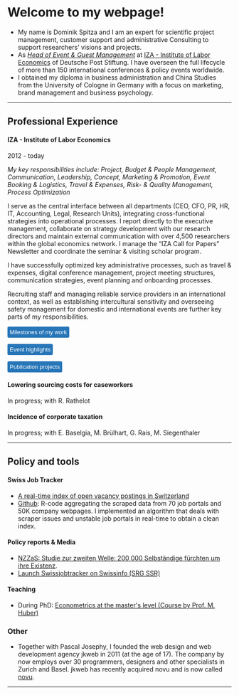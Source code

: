 # Welcome to my webpage!

- My name is Dominik Spitza and I am an expert for scientific project management, customer support and administrative Consulting to support researchers’ visions and projects.
- As *[Head of Event & Guest Management](https://www.iza.org/person/8053/dominik-spitza)* at [IZA - Institute of Labor Economics](https://www.iza.org/) of Deutsche Post Stiftung. I have overseen the full lifecycle of more than 150 international conferences & policy events worldwide. 
- I obtained my diploma in business administration and China Studies from the University of Cologne in Germany with a focus on marketing, brand management and business psychology.

***

## Professional Experience 


####  IZA - Institute of Labor Economics
2012 - today

*My key responsibilities include: Project, Budget & People Management, Communication, Leadership, Concept, Marketing & Promotion, Event Booking & Logistics, Travel & Expenses, Risk- & Quality Management, Process Optimization*

I serve as the central interface between all departments (CEO, CFO, PR, HR, IT, Accounting, Legal, Research Units), integrating cross-functional strategies into operational processes. I report directly to the executive management, collaborate on strategy development with our research directors and maintain external communication with over 4,500 researchers within the global economics network. I manage the “IZA Call for Papers” Newsletter and coordinate the seminar & visiting scholar program.

I have successfully optimized key administrative processes, such as travel & expenses, digital conference management, project meeting structures, communication strategies, event planning and onboarding processes.

Recruiting staff and managing reliable service providers in an international context, as well as establishing intercultural sensitivity and overseeing safety management for domestic and international events are further key parts of my responsibilities.

<button class="show-button" onclick="toggleAbstract('abstract_click_search_scopes')">Milestones of my work</button>
<div id="abstract_click_search_scopes" class="abstract">
<ul><li>2023: I have spearheaded the conceptualization, development and implementation of a web-based guest management system as part of the "digitalization of recurring processes".</li>
<li>2022: I held the overall project management role for a change management process, redesigning over 800 event landing pages, enhancing external communication, user experience and design consistency. </li>
<li>2021: My team was responsible for nationwide communication with 150 federal employment agencies as part of a research project commissioned by the Federal Ministry (BMAS).</li>
<li>2020: My team introduced online and hybrid events in record time, using state-of-the-art technology.</li></ul>
</div>

<button class="show-button" onclick="toggleAbstract('abstract_click_monopsony')">Event highlights</button>
<div id="abstract_click_monopsony" class="abstract">
<ul><li>World Bank and UK Aid (DFID/FCDO) Development Conferences | in Bonn, Lima, New Delhi, W. DC, Addis Ababa, Lusaka, Dhaka, Nairobi, London</li> 
<li>24th EALE Conference 2012 | WCCB (former House of Representatives, Bonn)</li> 
<li>AEA ASSA Meetings | in Boston, San Diego, Philadelphia</li> 
<li>Topic Workshops | Environment, Climate, Education, Migration, Gender, Data</li> 
<li>Policy Workshops | OECD, European Commission, BMAS & BMFSFJ</li> 
<li>IZA Summer Schools | Berlin, Bonn, am Ammersee </li> 
<li>Tower Talks at Deutsche Post | with Friedrich Merz, Anke Hassel, Wolfgang Clement, Angela Titzrath, Aiman Mazyek, Reiner Hoffmann, Annegret Schnell</li></ul>
</div>

<button class="show-button" onclick="toggleAbstract('abstract_click_occ_mob')">Publication projects</button>
<div id="abstract_click_occ_mob" class="abstract">
BMAS Forschungsreports 2021-2024 (German)
<ul>BMAS Forschungsreports 2021-2024 (German)
<li>[Begleitevaluation der arbeitsmarktpolitischen Integrationsmaßnahmen für Geflüchtete](https://www.bmas.de/DE/Service/Publikationen/Forschungsberichte/fb-587-arbeitsmarktpolitische-integrationsma%C3%9Fnahmen-gefluechtete.html)</li>
<li>[Arbeitssituation und Belastungsempfinden im Kontext der Corona-Pandemie](https://www.bmas.de/DE/Service/Publikationen/Forschungsberichte/fb-570-6-arbeitssituation-belastungsempfinden-corona-pandemie-juni-2021.html?cms_documentType_=pbbook&cms_showNoDocType=true&cms_templateQueryString=arbeitssituation-belastungsempfinden-corona-pandemie.html)</li>
<li>[Evaluation der berufsbezogenen Deutschsprachförderung](https://www.bmas.de/DE/Service/Publikationen/Forschungsberichte/fb-635-evaluation-berufsbezogene-deutschsprachfoerderung-45a-aufenthg.html)</li>
</ul>
</div>


#### Lowering sourcing costs for caseworkers
In progress; with R. Rathelot

#### Incidence of corporate taxation 
In progress; with E. Baselgia, M. Brülhart, G. Rais, M. Siegenthaler


***

## Policy and tools

#### Swiss Job Tracker

- [A real-time index of open vacancy postings in Switzerland](http://swissjobtracker.ch/)
- [Github](https://github.com/swissjobtracker/chjobtracker): R-code aggregating the scraped data from 70 job portals and 50K company webpages. I implemented an algorithm that deals with scraper issues and unstable job portals in real-time to obtain a clean index.

#### Policy reports & Media

- [NZZaS: Studie zur zweiten Welle: 200 000 Selbständige fürchten um ihre Existenz](https://nzzas.nzz.ch/wirtschaft/zweite-welle-viele-selbstaendige-fuerchten-um-ihre-existenz-ld.1589295). 
- [Launch Swissjobtracker on Swissinfo (SRG SSR)](https://www.swissinfo.ch/fre/toute-l-actu-en-bref/repli-du-nombre-d-offres-d-emplois-en-d%C3%A9cembre--%C3%A9tude-/48136458)

#### Teaching

- During PhD: [Econometrics at the master's level (Course by Prof. M. Huber)](https://hecnet.unil.ch/hec/syllabus/descriptif/2551?dyn_lang=en)

### Other

- Together with Pascal Josephy, I founded the web design and web development agency jkweb in 2011 (at the age of 17). The company by now employs over 30 programmers, designers and other specialists in Zurich and Basel. jkweb has recently acquired novu and is now called [novu](https://novu.ch/). 

***

<script>
    // JavaScript function to toggle visibility
    function toggleAbstract(id) {
        const abstract = document.getElementById(id);
        if (abstract.style.display === "none" || abstract.style.display === "") {
            abstract.style.display = "block";
             gtag('event', id);
        } else {
            abstract.style.display = "none";
        }
    }
</script>

<style>
    /* CSS for styling */
    .abstract {
        display: none; /* Abstracts are hidden by default */
        margin: 10px 0;
        padding: 10px;
        background-color: #f9f9f9;
        border: 1px solid #ddd;
    }
    .show-button {
        cursor: pointer;
        background-color: #2776b8;
        color: white;
  padding: 5px;
  border: none;
  border-radius: 3px;
  font-size: 13px;
      }
      
   .show-button:hover {
        background-color: #0056b3;
    }
</style>
